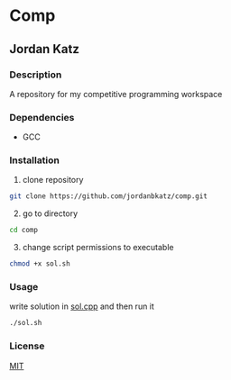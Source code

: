 # Comp
## Jordan Katz
### Description
A repository for my competitive programming workspace
### Dependencies
* GCC
### Installation
1. clone repository
```bash
git clone https://github.com/jordanbkatz/comp.git
```
2. go to directory
```bash
cd comp
```
3. change script permissions to executable
```bash
chmod +x sol.sh
```
### Usage
write solution in [sol.cpp](/sol.cpp) and then run it
```bash
./sol.sh
```
### License
[MIT](https://github.com/jordanbkatz/comp/blob/master/LICENSE)